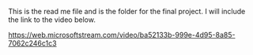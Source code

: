 This is the read me file and is the folder for the final project. I will include the link to the video below. 

https://web.microsoftstream.com/video/ba52133b-999e-4d95-8a85-7062c246c1c3
